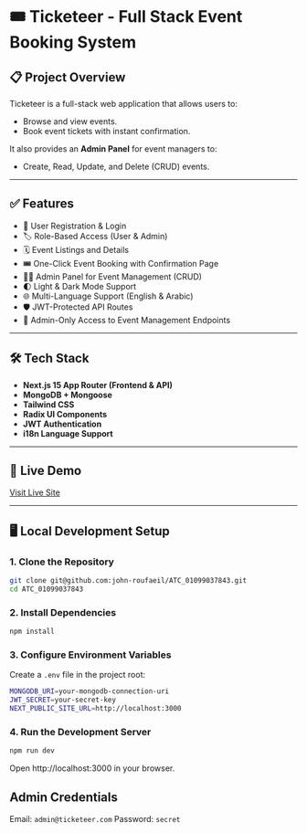 # 🎟️ Ticketeer - Full Stack Event Booking System

## 📋 Project Overview

Ticketeer is a full-stack web application that allows users to:
- Browse and view events.
- Book event tickets with instant confirmation.

It also provides an **Admin Panel** for event managers to:
- Create, Read, Update, and Delete (CRUD) events.

---

## ✅ Features

- 🔐 User Registration & Login
- 🏷️ Role-Based Access (User & Admin)
- 🗓️ Event Listings and Details
- 🎟️ One-Click Event Booking with Confirmation Page
- 🧑‍💼 Admin Panel for Event Management (CRUD)
- 🌓 Light & Dark Mode Support
- 🌐 Multi-Language Support (English & Arabic)
- 🛡️ JWT-Protected API Routes
- 🚫 Admin-Only Access to Event Management Endpoints

---

## 🛠️ Tech Stack

- **Next.js 15 App Router (Frontend & API)**
- **MongoDB + Mongoose**
- **Tailwind CSS**
- **Radix UI Components**
- **JWT Authentication**
- **i18n Language Support**

---

## 🚀 Live Demo

[Visit Live Site](https://ticketeer-eta.vercel.app/)

---

## 🖥️ Local Development Setup

### 1. Clone the Repository

```bash
git clone git@github.com:john-roufaeil/ATC_01099037843.git
cd ATC_01099037843
```

### 2. Install Dependencies

``` bash
npm install
```

### 3. Configure Environment Variables

Create a ```.env``` file in the project root:

``` bash
MONGODB_URI=your-mongodb-connection-uri
JWT_SECRET=your-secret-key
NEXT_PUBLIC_SITE_URL=http://localhost:3000
```

### 4. Run the Development Server

``` bash
npm run dev
```

Open http://localhost:3000 in your browser.

## Admin Credentials
Email: ```admin@ticketeer.com```
Password: ```secret```
